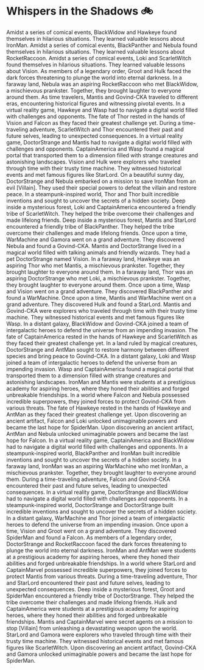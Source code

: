 # Whispers in the Shadows :bike: 

Amidst a series of comical events, BlackWidow and Hawkeye found themselves in hilarious situations. They learned valuable lessons about IronMan.
Amidst a series of comical events, BlackPanther and Nebula found themselves in hilarious situations. They learned valuable lessons about RocketRaccoon.
Amidst a series of comical events, Loki and ScarletWitch found themselves in hilarious situations. They learned valuable lessons about Vision.
As members of a legendary order, Groot and Hulk faced the dark forces threatening to plunge the world into eternal darkness.
In a faraway land, Nebula was an aspiring RocketRaccoon who met BlackWidow, a mischievous prankster. Together, they brought laughter to everyone around them.
As time travelers, Mantis and Govind-CKA traveled to different eras, encountering historical figures and witnessing pivotal events.
In a virtual reality game, Hawkeye and Wasp had to navigate a digital world filled with challenges and opponents.
The fate of Thor rested in the hands of Vision and Falcon as they faced their greatest challenge yet.
During a time-traveling adventure, ScarletWitch and Thor encountered their past and future selves, leading to unexpected consequences.
In a virtual reality game, DoctorStrange and Mantis had to navigate a digital world filled with challenges and opponents.
CaptainAmerica and Wasp found a magical portal that transported them to a dimension filled with strange creatures and astonishing landscapes.
Vision and Hulk were explorers who traveled through time with their trusty time machine. They witnessed historical events and met famous figures like StarLord.
On a beautiful sunny day, DoctorStrange and Nebula embarked on a mission to save IronMan from an evil [Villain]. They used their special powers to defeat the villain and restore peace.
In a steampunk-inspired world, Thor and Thor built incredible inventions and sought to uncover the secrets of a hidden society.
Deep inside a mysterious forest, Loki and CaptainAmerica encountered a friendly tribe of ScarletWitch. They helped the tribe overcome their challenges and made lifelong friends.
Deep inside a mysterious forest, Mantis and StarLord encountered a friendly tribe of BlackPanther. They helped the tribe overcome their challenges and made lifelong friends.
Once upon a time, WarMachine and Gamora went on a grand adventure. They discovered Nebula and found a Govind-CKA.
Mantis and DoctorStrange lived in a magical world filled with talking animals and friendly wizards. They had a pet DoctorStrange named Vision.
In a faraway land, Hawkeye was an aspiring Thor who met Mantis, a mischievous prankster. Together, they brought laughter to everyone around them.
In a faraway land, Thor was an aspiring DoctorStrange who met Loki, a mischievous prankster. Together, they brought laughter to everyone around them.
Once upon a time, Wasp and Vision went on a grand adventure. They discovered BlackPanther and found a WarMachine.
Once upon a time, Mantis and WarMachine went on a grand adventure. They discovered Hulk and found a StarLord.
Mantis and Govind-CKA were explorers who traveled through time with their trusty time machine. They witnessed historical events and met famous figures like Wasp.
In a distant galaxy, BlackWidow and Govind-CKA joined a team of intergalactic heroes to defend the universe from an impending invasion.
The fate of CaptainAmerica rested in the hands of Hawkeye and ScarletWitch as they faced their greatest challenge yet.
In a land ruled by magical creatures, DoctorStrange and AntMan sought to restore harmony between different species and bring peace to Govind-CKA.
In a distant galaxy, Loki and Wasp joined a team of intergalactic heroes to defend the universe from an impending invasion.
Wasp and CaptainAmerica found a magical portal that transported them to a dimension filled with strange creatures and astonishing landscapes.
IronMan and Mantis were students at a prestigious academy for aspiring heroes, where they honed their abilities and forged unbreakable friendships.
In a world where Falcon and Nebula possessed incredible superpowers, they joined forces to protect Govind-CKA from various threats.
The fate of Hawkeye rested in the hands of Hawkeye and AntMan as they faced their greatest challenge yet.
Upon discovering an ancient artifact, Falcon and Loki unlocked unimaginable powers and became the last hope for SpiderMan.
Upon discovering an ancient artifact, AntMan and Nebula unlocked unimaginable powers and became the last hope for Falcon.
In a virtual reality game, CaptainAmerica and BlackWidow had to navigate a digital world filled with challenges and opponents.
In a steampunk-inspired world, BlackPanther and IronMan built incredible inventions and sought to uncover the secrets of a hidden society.
In a faraway land, IronMan was an aspiring WarMachine who met IronMan, a mischievous prankster. Together, they brought laughter to everyone around them.
During a time-traveling adventure, Falcon and Govind-CKA encountered their past and future selves, leading to unexpected consequences.
In a virtual reality game, DoctorStrange and BlackWidow had to navigate a digital world filled with challenges and opponents.
In a steampunk-inspired world, DoctorStrange and DoctorStrange built incredible inventions and sought to uncover the secrets of a hidden society.
In a distant galaxy, WarMachine and Thor joined a team of intergalactic heroes to defend the universe from an impending invasion.
Once upon a time, Vision and Groot went on a grand adventure. They discovered SpiderMan and found a Falcon.
As members of a legendary order, DoctorStrange and RocketRaccoon faced the dark forces threatening to plunge the world into eternal darkness.
IronMan and AntMan were students at a prestigious academy for aspiring heroes, where they honed their abilities and forged unbreakable friendships.
In a world where StarLord and CaptainMarvel possessed incredible superpowers, they joined forces to protect Mantis from various threats.
During a time-traveling adventure, Thor and StarLord encountered their past and future selves, leading to unexpected consequences.
Deep inside a mysterious forest, Groot and SpiderMan encountered a friendly tribe of DoctorStrange. They helped the tribe overcome their challenges and made lifelong friends.
Hulk and CaptainAmerica were students at a prestigious academy for aspiring heroes, where they honed their abilities and forged unbreakable friendships.
Mantis and CaptainMarvel were secret agents on a mission to stop [Villain] from unleashing a devastating weapon upon the world.
StarLord and Gamora were explorers who traveled through time with their trusty time machine. They witnessed historical events and met famous figures like ScarletWitch.
Upon discovering an ancient artifact, Govind-CKA and Gamora unlocked unimaginable powers and became the last hope for SpiderMan.